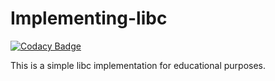 # Implementing-libc

[![Codacy Badge](https://app.codacy.com/project/badge/Grade/44676cb472e348a3abe7ea966893f395)](https://www.codacy.com/gh/dosart/Implementing-libc/dashboard?utm_source=github.com&amp;utm_medium=referral&amp;utm_content=dosart/Implementing-libc&amp;utm_campaign=Badge_Grade)

This is a simple libc implementation for educational purposes.
